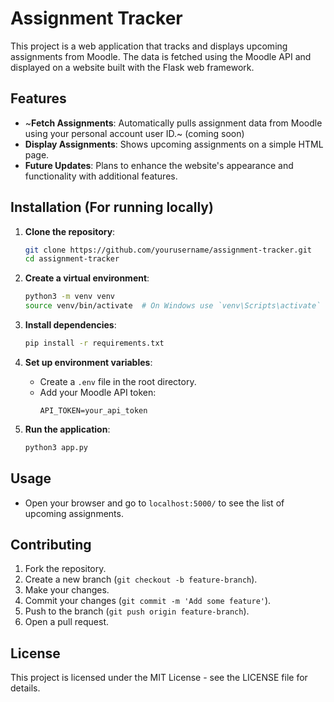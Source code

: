 # Assignment Tracker

This project is a web application that tracks and displays upcoming assignments from Moodle. The data is fetched using the Moodle API and displayed on a website built with the Flask web framework.

## Features

- ~**Fetch Assignments**: Automatically pulls assignment data from Moodle using your personal account user ID.~ (coming soon)
- **Display Assignments**: Shows upcoming assignments on a simple HTML page.
- **Future Updates**: Plans to enhance the website's appearance and functionality with additional features.

## Installation (For running locally)

1. **Clone the repository**:
    ```bash
    git clone https://github.com/yourusername/assignment-tracker.git
    cd assignment-tracker
    ```

2. **Create a virtual environment**:
    ```bash
    python3 -m venv venv
    source venv/bin/activate  # On Windows use `venv\Scripts\activate`
    ```

3. **Install dependencies**:
    ```bash
    pip install -r requirements.txt
    ```

4. **Set up environment variables**:
    - Create a `.env` file in the root directory.
    - Add your Moodle API token:
      ```
      API_TOKEN=your_api_token
      ```

5. **Run the application**:
    ```bash
    python3 app.py
    ```

## Usage

- Open your browser and go to `localhost:5000/` to see the list of upcoming assignments.

## Contributing

1. Fork the repository.
2. Create a new branch (`git checkout -b feature-branch`).
3. Make your changes.
4. Commit your changes (`git commit -m 'Add some feature'`).
5. Push to the branch (`git push origin feature-branch`).
6. Open a pull request.

## License

This project is licensed under the MIT License - see the LICENSE file for details.
